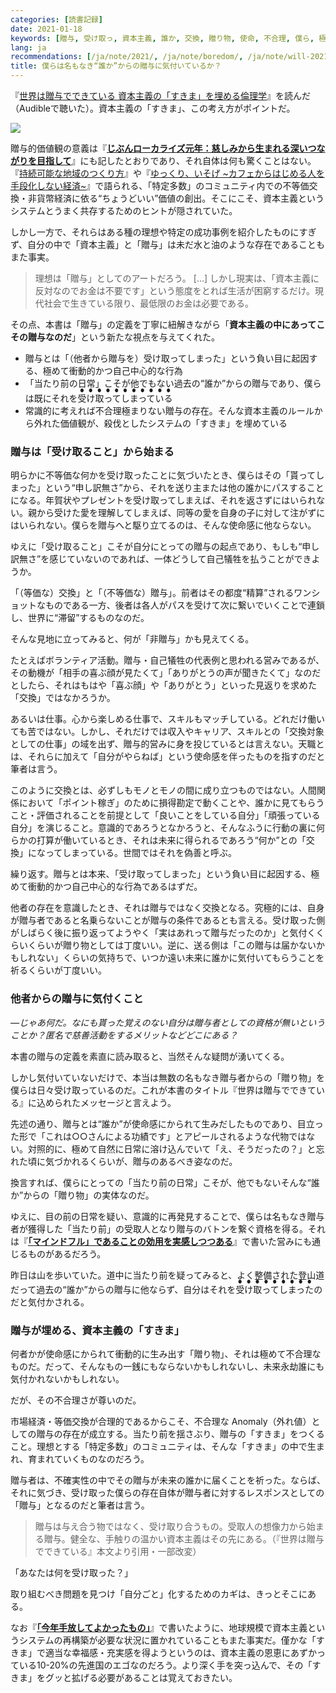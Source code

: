 ```yaml
---
categories: [読書記録]
date: 2021-01-18
keywords: [贈与, 受け取っ, 資本主義, 誰か, 交換, 贈り物, 使命, 不合理, 僕ら, 極めて]
lang: ja
recommendations: [/ja/note/2021/, /ja/note/boredom/, /ja/note/will-202102/]
title: 僕らは名もなき“誰か”からの贈与に気付いているか？
---
```


『[世界は贈与でできている 資本主義の「すきま」を埋める倫理学](https://amzn.to/3nRLHMP)』を読んだ（Audibleで聴いた）。資本主義の「すきま」、この考え方がポイントだ。

<a href="https://www.amazon.co.jp/dp/B085NJC1HD/ref=as_li_ss_il?_encoding=UTF8&btkr=1&linkCode=li2&tag=takuti-22&linkId=f72871b46b6f6488ed45fe140b0ab534&language=ja_JP" target="_blank"><img border="0" src="//ws-fe.amazon-adsystem.com/widgets/q?_encoding=UTF8&ASIN=B085NJC1HD&Format=_SL160_&ID=AsinImage&MarketPlace=JP&ServiceVersion=20070822&WS=1&tag=takuti-22&language=ja_JP" ></a><img src="https://ir-jp.amazon-adsystem.com/e/ir?t=takuti-22&language=ja_JP&l=li2&o=9&a=B085NJC1HD" width="1" height="1" border="0" alt="" style="border:none !important; margin:0px !important;" />

贈与的価値観の意義は『**[じぶんローカライズ元年：慈しみから生まれる深いつながりを目指して](/ja/note/2021/)**』にも記したとおりであり、それ自体は何も驚くことはない。『[持続可能な地域のつくり方](https://amzn.to/35pR4wp)』や『[ゆっくり、いそげ ~カフェからはじめる人を手段化しない経済~](https://amzn.to/3brl4fo)』で語られる、「特定多数」のコミュニティ内での不等価交換・非貨幣経済に依る“ちょうどいい”価値の創出。そこにこそ、資本主義というシステムとうまく共存するためのヒントが隠されていた。

しかし一方で、それらはある種の理想や特定の成功事例を紹介したものにすぎず、自分の中で「資本主義」と「贈与」は未だ水と油のような存在であることもまた事実。

> 理想は「贈与」としてのアートだろう。 [...] しかし現実は、「資本主義に反対なのでお金は不要です」という態度をとれば生活が困窮するだけ。現代社会で生きている限り、最低限のお金は必要である。

その点、本書は「贈与」の定義を丁寧に紐解きながら「**資本主義の中にあってこその贈与なのだ**」という新たな視点を与えてくれた。

- 贈与とは「（他者から贈与を）受け取ってしまった」という負い目に起因する、極めて衝動的かつ自己中心的な行為
- 「当たり前の日常」こそが他でもない過去の“誰か”からの贈与であり、僕らは既にそれを<ruby><rb>受け取ってしまっている</rb><rp>（</rp><rt>&#x25CF;&#x25CF;&#x25CF;&#x25CF;&#x25CF;&#x25CF;&#x25CF;&#x25CF;&#x25CF;&#x25CF;&#x25CF;</rt><rp>）</rp></ruby>
- 常識的に考えれば不合理極まりない贈与の存在。そんな資本主義のルールから外れた価値観が、殺伐としたシステムの「すきま」を埋めている

### 贈与は「受け取ること」から始まる

明らかに不等価な何かを受け取ったことに気づいたとき、僕らはその「貰ってしまった」という“申し訳無さ”から、それを送り主または他の誰かにパスすることになる。年賀状やプレゼントを受け取ってしまえば、それを返さずにはいられない。親から受けた愛を理解してしまえば、同等の愛を自身の子に対して注がずにはいられない。僕らを贈与へと駆り立てるのは、そんな使命感に他ならない。

ゆえに「受け取ること」こそが自分にとっての贈与の起点であり、もしも“申し訳無さ”を感じていないのであれば、一体どうして自己犠牲を払うことができようか。

「（等価な）交換」と「（不等価な）贈与」。前者はその都度“精算”されるワンショットなものである一方、後者は各人がパスを受けて次に繋いでいくことで連鎖し、世界に“滞留”するものなのだ。

そんな見地に立ってみると、何が「非贈与」かも見えてくる。

たとえばボランティア活動。贈与・自己犠牲の代表例と思われる営みであるが、その動機が「相手の喜ぶ顔が見たくて」「ありがとうの声が聞きたくて」なのだとしたら、それはもはや「喜ぶ顔」や「ありがとう」といった見返りを求めた「交換」ではなかろうか。

あるいは仕事。心から楽しめる仕事で、スキルもマッチしている。どれだけ働いても苦ではない。しかし、それだけでは収入やキャリア、スキルとの「交換対象としての仕事」の域を出ず、贈与的営みに身を投じているとは言えない。天職とは、それらに加えて「自分がやらねば」という使命感を伴ったものを指すのだと筆者は言う。

このように交換とは、必ずしもモノとモノの間に成り立つものではない。人間関係において「ポイント稼ぎ」のために損得勘定で動くことや、誰かに見てもらうこと・評価されることを前提として「良いことをしている自分」「頑張っている自分」を演じること。意識的であろうとなかろうと、そんなふうに行動の裏に何らかの打算が働いているとき、それは未来に得られるであろう“何か”との「交換」になってしまっている。世間ではそれを偽善と呼ぶ。

繰り返す。贈与とは本来、「受け取ってしまった」という負い目に起因する、極めて衝動的かつ自己中心的な行為であるはずだ。

他者の存在を意識したとき、それは贈与ではなく交換となる。究極的には、自身が贈与者であると名乗らないことが贈与の条件であるとも言える。受け取った側がしばらく後に振り返ってようやく「実はあれって贈与だったのか」と気付くくらいくらいが贈り物としては丁度いい。逆に、送る側は「この贈与は届かないかもしれない」くらいの気持ちで、いつか遠い未来に誰かに気付いてもらうことを祈るくらいが丁度いい。

### 他者からの贈与に気付くこと

*&mdash;じゃあ何だ。なにも貰った覚えのない自分は贈与者としての資格が無いということか？匿名で慈善活動をするメリットなどどこにある？*

本書の贈与の定義を素直に読み取ると、当然そんな疑問が湧いてくる。

しかし気付いていないだけで、本当は無数の名もなき贈与者からの「贈り物」を僕らは日々受け取っているのだ。これが本書のタイトル『世界は贈与でできている』に込められたメッセージと言えよう。

先述の通り、贈与とは“誰か”が使命感にかられて生みだしたものであり、目立った形で「これは○○さんによる功績です」とアピールされるような代物ではない。対照的に、極めて自然に日常に溶け込んでいて「え、そうだったの？」と忘れた頃に気づかれるくらいが、贈与のあるべき姿なのだ。

換言すれば、僕らにとっての「当たり前の日常」こそが、他でもないそんな“誰か”からの「贈り物」の実体なのだ。

ゆえに、目の前の日常を疑い、意識的に再発見することで、僕らは名もなき贈与者が獲得した「当たり前」の受取人となり贈与のバトンを繋ぐ資格を得る。それは『**[「マインドフル」であることの効用を実感しつつある](/ja/note/be-mindful/)**』で書いた営みにも通じるものがあるだろう。

昨日は山を歩いていた。道中に当たり前を疑ってみると、よく整備された登山道だって過去の“誰か”からの贈与に他ならず、自分はそれを<ruby><rb>受け取ってしまった</rb><rp>（</rp><rt>&#x25CF;&#x25CF;&#x25CF;&#x25CF;&#x25CF;&#x25CF;&#x25CF;&#x25CF;&#x25CF;</rt><rp>）</rp></ruby>のだと気付かされる。

### 贈与が埋める、資本主義の「すきま」

何者かが使命感にかられて衝動的に生み出す「贈り物」、それは極めて不合理なものだ。だって、そんなもの一銭にもならないかもしれないし、未来永劫誰にも気付かれないかもしれない。

だが、その不合理さが尊いのだ。

市場経済・等価交換が合理的であるからこそ、不合理な Anomaly（外れ値）としての贈与の存在が成立する。当たり前を揺さぶり、贈与の「すきま」をつくること。理想とする「特定多数」のコミュニティは、そんな「すきま」の中で生まれ、育まれていくものなのだろう。

贈与者は、不確実性の中でその贈与が未来の誰かに届くことを祈った。ならば、それに気づき、受け取った僕らの存在自体が贈与者に対するレスポンスとしての「贈与」となるのだと筆者は言う。

> 贈与は与え合う物ではなく、受け取り合うもの。受取人の想像力から始まる贈与。健全な、手触りの温かい資本主義はその先にある。（『世界は贈与でできている』本文より引用・一部改変）

「あなたは何を受け取った？」

取り組むべき問題を見つけ「自分ごと」化するためのカギは、きっとそこにある。

なお『**[「今年手放してよかったもの」](/ja/note/capitalism-in-anthropocene/)**』で書いたように、地球規模で資本主義というシステムの再構築が必要な状況に置かれていることもまた事実だ。僅かな「すきま」で適当な幸福感・充実感を得ようというのは、資本主義の恩恵にあずかっている10-20%の先進国のエゴなのだろう。より深く手を突っ込んで、その「すきま」をグッと拡げる必要があることは覚えておきたい。